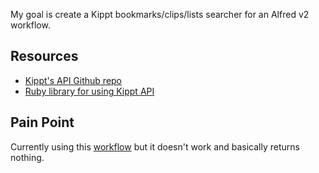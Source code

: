 My goal is create a Kippt bookmarks/clips/lists searcher for an Alfred v2 workflow. 

## Resources
+ [Kippt's API Github repo](https://github.com/kippt/api-documentation)
+ [Ruby library for using Kippt API](https://github.com/vesan/kippt)

## Pain Point
Currently using this [workflow](http://www.alfredforum.com/topic/1890-kippt-search-search-your-bookmarks-on-kippt/) but it doesn't work and basically returns nothing.
